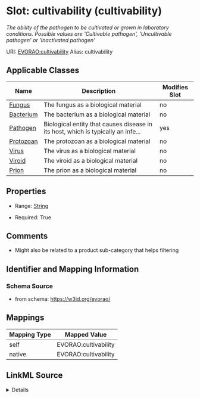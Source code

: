 

# Slot: cultivability (cultivability) 


_The ability of the pathogen to be cultivated or grown in laboratory conditions. Possible values are  'Cultivable pathogen', 'Uncultivable pathogen' or 'Inactivated pathogen'_





URI: [EVORAO:cultivability](https://w3id.org/evorao/cultivability)
Alias: cultivability

<!-- no inheritance hierarchy -->





## Applicable Classes

| Name | Description | Modifies Slot |
| --- | --- | --- |
| [Fungus](Fungus.md) | The fungus as a biological material |  no  |
| [Bacterium](Bacterium.md) | The bacterium as a biological material |  no  |
| [Pathogen](Pathogen.md) | Biological entity that causes disease in its host, which is typically an infe... |  yes  |
| [Protozoan](Protozoan.md) | The protozoan as a biological material |  no  |
| [Virus](Virus.md) | The virus as a biological material |  no  |
| [Viroid](Viroid.md) | The viroid as a biological material |  no  |
| [Prion](Prion.md) | The prion as a biological material |  no  |







## Properties

* Range: [String](String.md)

* Required: True





## Comments

* Might also be related to a product sub-category that helps filtering

## Identifier and Mapping Information







### Schema Source


* from schema: https://w3id.org/evorao/




## Mappings

| Mapping Type | Mapped Value |
| ---  | ---  |
| self | EVORAO:cultivability |
| native | EVORAO:cultivability |




## LinkML Source

<details>
```yaml
name: cultivability
description: The ability of the pathogen to be cultivated or grown in laboratory conditions.
  Possible values are  'Cultivable pathogen', 'Uncultivable pathogen' or 'Inactivated
  pathogen'
title: cultivability
comments:
- Might also be related to a product sub-category that helps filtering
from_schema: https://w3id.org/evorao/
rank: 1000
ifabsent: string(Cultivable)
alias: cultivability
domain_of:
- Pathogen
range: string
required: true
multivalued: false
equals_string_in:
- Cultivable
- Uncultivable
- Inactivated

```
</details>